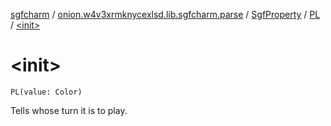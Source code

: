 [sgfcharm](../../../index.md) / [onion.w4v3xrmknycexlsd.lib.sgfcharm.parse](../../index.md) / [SgfProperty](../index.md) / [PL](index.md) / [&lt;init&gt;](./-init-.md)

# &lt;init&gt;

`PL(value: Color)`

Tells whose turn it is to play.

